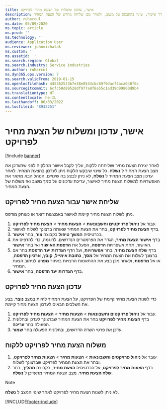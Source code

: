 ```yaml
---
title: אישר, עדכון ומשלוח של הצעת מחיר לפרויקט
description: מאמר זה מספק מידע על שליחת הצעת מחיר ללקוח לצורך אישור, שינוי בהתבסס על משוב, ולאחר מכן שליחה מחדש של הצעת המחיר.
author: ruhercul
ms.date: 05/09/2020
ms.topic: article
ms.prod: ''
ms.technology: ''
audience: Application User
ms.reviewer: johnmichalak
ms.custom: ''
ms.assetid: ''
ms.search.region: Global
ms.search.industry: Service industries
ms.author: ruhercul
ms.dyn365.ops.version: 7
ms.search.validFrom: 2019-01-15
ms.openlocfilehash: 445362523b7e38e8543cbc89f9dacf4aca048f0c
ms.sourcegitcommit: 6cfc50d89528df977a8f6a55c1ad39d99800d9b4
ms.translationtype: HT
ms.contentlocale: he-IL
ms.lasthandoff: 06/03/2022
ms.locfileid: "8932251"
---
```

# <a name="confirm-update-and-send-a-project-quotation"></a>אישר, עדכון ומשלוח של הצעת מחיר לפרויקט

[!include [banner](../includes/banner.md)]

לאחר יצירת הצעת מחיר ושליחתה ללקוח, עליך לקבל אישור מהלקוח לפני שתעדכן את מצב הצעת המחיר ל **נשלח**. כל שינוי שיבקש הלקוח ניתן לעדכון בהצעת המחיר. לאחר עדכון מצב הצעת המחיר ל **נשלח**, לא ניתן לבצע בה שינויים. הנוהל הבא מתאר את האפשרויות למשלוח הצעת מחיר לאישור, עריכת עדכונים על סמך משוב ואז משלוח של הצעת המחיר.

## <a name="send-a-project-quotation-confirmation"></a>שליחת אישר עבור הצעת מחיר לפרויקט  

ניתן לשלוח הצעת מחיר קיימת לאישור באמצעות דואר או כעותק מודפס. 

1. עבור אל **ניהול פרוייקטים וחשבונאות** > **הצעות מחיר** > **הצעת מחיר לפרויקט**. 
2. בדף **הצעת מחיר לפרויקט**, בחר את הצעת המחיר שאותה ברצונך לשלוח לאישור. 
3. בכרטיסיה **המשך טיפול** בקבוצה **צור**, בחר **אישור**. 
4. בדף **אישור הצעת מחיר**, הגדר את הפרמטרים הנדרשים. לדוגמה, כדי להדפיס את האישור, תחת אשפרויות **הדפסה**, הפעל את **הדפסת האישור** ואז בחר **אישור**.
5. בדף **שלח הצעת מחיר**, בחר **אפשרויות**, ועל הדף **הגדרות יעד הדפסת** בחר אם ברצונך לשלוח את הצעת המחיר אל **מסך**, **כתובת אימייל**, **קובץ**, **ארכיון הדפסה**, או אל **מדפסת**, ולאחר מכן בצע את ההתאמות הרצויות באיזור **מפרט** לניתוב הצעת המחיר.
6. בדף **הגדרות יעד הדפסה**, בחר **אישור**.  

## <a name="update-a-project-quotation"></a>עדכון הצעת מחיר לפרויקט

כדי לשנות הצעת מחיר קיימת של הפרויקט, על הצעת המחיר להיות במצב **נוצר**. בצע את השלבים הבאים לעדכון הצעת מחיר קיימת. 

1. עבור אל **ניהול פרויקטים וחשבונאות** > **הצעות מחיר** > **הצעות מחיר לפרויקט**.
2. בדף **הצעות מחיר לפרויקט** בחר את הצעת המחיר שברצונך לעדכן ובחלונית הפעולה בחר **עריכה**.
3. עדכן את פרטי השדה הדרושים, ובחלונית הפעולה בחר **שמור**.  

## <a name="send-a-project-quotation-to-a-customer"></a>משלוח הצעת מחיר לפרויקט ללקוח 

1. עובר אל **ניהול פרויקטים וחשבונאות** > **הצעות מחיר** > **הצעות מחיר לפרויקט**, ובחר את הצעת המחיר לפרויקט שברצונך לשלוח.
2. בדף **הצעות מחיר לפרויקט**, על הכרטיסיה **הצעת מחיר**, בקבוצה **תהליך**, בחר **שלח הצעת מחיר**. מצב הצעת המחיר מתעדכן ל **נשלח**.

> [!NOTE]
> לא ניתן לשנות הצעת מחיר לפרויקט לאחר שינוי המצב ל **נשלח**.


[!INCLUDE[footer-include](../includes/footer-banner.md)]